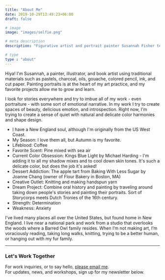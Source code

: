 ```yaml
---
title: "About Me"
date: 2019-10-29T13:49:23+06:00
draft: false

# image
image: "images/selfie.png"

# meta description
description: "Figurative artist and portrait painter Susannah Fisher teaches art and visual journaling online and in person"

# type
type : "about"
---
```


Hiya! I'm Susannah, a painter, illustrator, and book artist using traditional materials such as pastels, charcoal, oils, gouache, colored pencil, ink, and cut paper. Painting portraits is at the heart of my art practice, and my favorite projects allow me to grow and learn.

I look for stories everywhere and try to imbue all of my work - even portraiture - with some sort of emotional narrative. In my work I try to create spaces of beauty, delicious emotion, and introspection. Right now, I'm trying to create a sense of quiet with natural and delicate color harmonies and shape design.

* I have a New England soul, although I'm originally from the US West Coast. 
* My Season: I love them all, but Autumn is my favorite.
* Lifeblood: Coffee
* Favorite Scent: Pine mixed with sea air
* Current Color Obsession: Kings Blue Light by Michael Harding - I'm adding it to all my shadow mixes and to cool down skin tones. It's such a delicate color, but does the job it's asked!
* Dessert Addiction: The apple tart from Baking With Less Sugar by Joanne Chang (owner of Flour Bakery in Boston, MA)
* Creative Outlet: Knitting and making handspun yarn
* Dream Project: Combine oral history and painting by traveling around taking down people's stories and painting their portraits. Sort of Storycorps meets Dutch Tronies of the 16th century.
* Strength: Determination
* Weakness: Anxiety

I've lived many places all over the United States, but found home in New England. I live near a national park and work from a studio that overlooks the woods where a Barred Owl family resides. When I’m not making art, I’m voraciously reading, taking long walks, knitting, trying to be a better human, or hanging out with my fur family.

***
### Let's Work Together
For work inquiries, or to say hello, [please email me](mailto:info@susannahfisher.art).   
For updates, news, and workshops, sign up for my newsletter below.